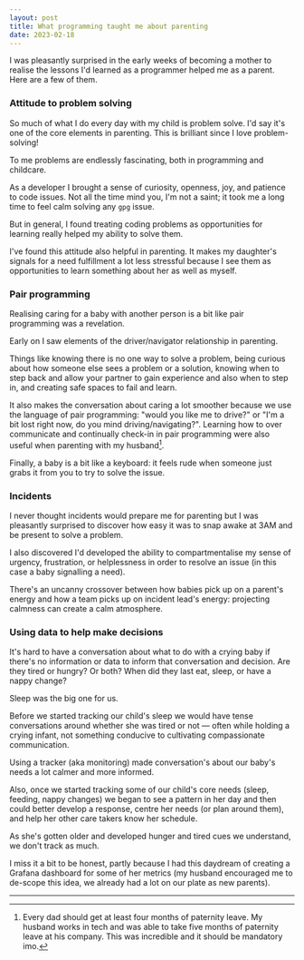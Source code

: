 ```yaml
---
layout: post
title: What programming taught me about parenting
date: 2023-02-18
---
```


I was pleasantly surprised in the early weeks of becoming a mother to realise the lessons I'd learned as a programmer helped me as a parent. Here are a few of them.

### Attitude to problem solving

So much of what I do every day with my child is problem solve. I'd say it's one of the core elements in parenting. This is brilliant since I love problem-solving!

To me problems are endlessly fascinating, both in programming and childcare. 

As a developer I brought a sense of curiosity, openness, joy, and patience to code issues. Not all the time mind you, I'm not a saint; it took me a long time to feel calm solving any `gpg` issue. 

But in general, I found treating coding problems as opportunities for learning really helped my ability to solve them.

I've found this attitude also helpful in parenting. It makes my daughter's signals for a need fulfillment a lot less stressful because I see them as opportunities to learn something about her as well as myself.

### Pair programming

Realising caring for a baby with another person is a bit like pair programming was a revelation. 

Early on I saw elements of the driver/navigator relationship in parenting. 

Things like knowing there is no one way to solve a problem, being curious about how someone else sees a problem or a solution, knowing when to step back and allow your partner to gain experience and also when to step in, and creating safe spaces to fail and learn.

It also makes the conversation about caring a lot smoother because we use the language of pair programming: "would you like me to drive?" or "I'm a bit lost right now, do you mind driving/navigating?". Learning how to over communicate and continually check-in in pair programming were also useful when parenting with my husband[^1].

Finally, a baby is a bit like a keyboard: it feels rude when someone just grabs it from you to try to solve the issue.

### Incidents

I never thought incidents would prepare me for parenting but I was pleasantly surprised to discover how easy it was to snap awake at 3AM and be present to solve a problem. 

I also discovered I'd developed the ability to compartmentalise my sense of urgency, frustration, or helplessness in order to resolve an issue (in this case a baby signalling a need). 

There's an uncanny crossover between how babies pick up on a parent's energy and how a team picks up on incident lead's energy: projecting calmness can create a calm atmosphere.

### Using data to help make decisions

It's hard to have a conversation about what to do with a crying baby if there's no information or data to inform that conversation and decision. Are they tired or hungry? Or both? When did they last eat, sleep, or have a nappy change?

Sleep was the big one for us. 

Before we started tracking our child's sleep we would have tense conversations around whether she was tired or not –– often while holding a crying infant, not something conducive to cultivating compassionate communication. 

Using a tracker (aka monitoring) made conversation's about our baby's needs a lot calmer and more informed.

Also, once we started tracking some of our child's core needs (sleep, feeding, nappy changes) we began to see a pattern in her day and then could better develop a response, centre her needs (or plan around them), and help her other care takers know her schedule.

As she's gotten older and developed hunger and tired cues we understand, we don't track as much. 

I miss it a bit to be honest, partly because I had this daydream of creating a Grafana dashboard for some of her metrics (my husband encouraged me to de-scope this idea, we already had a lot on our plate as new parents).

--------

[^1]: Every dad should get at least four months of paternity leave. My husband works in tech and was able to take five months of paternity leave at his company. This was incredible and it should be mandatory imo.